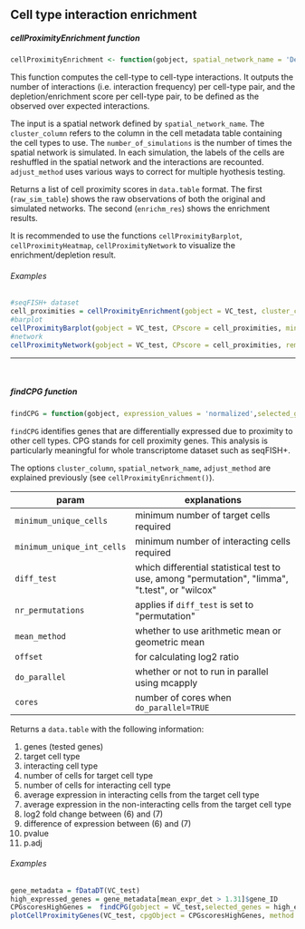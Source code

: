 ## Cell type interaction enrichment


##### cellProximityEnrichment function

```R
cellProximityEnrichment <- function(gobject, spatial_network_name = 'Delaunay_network', cluster_column,number_of_simulations = 1000,adjust_method = c("none", "fdr", "bonferroni","BH","holm", "hochberg", "hommel","BY")) {
```

This function computes the cell-type to cell-type interactions. It outputs the number of interactions (i.e. interaction frequency) per cell-type pair, and the depletion/enrichment score per cell-type pair, to be defined as the observed over expected interactions.

The input is a spatial network defined by `spatial_network_name`. The `cluster_column` refers to the column in the cell metadata table containing the cell types to use. The `number_of_simulations` is the number of times the spatial network is simulated. In each simulation, the labels of the cells are reshuffled in the spatial network and the interactions are recounted. `adjust_method` uses various ways to correct for multiple hyothesis testing. 

Returns a list of cell proximity scores in `data.table` format. The first
(`raw_sim_table`) shows the raw observations of both the original and simulated networks. The second (`enrichm_res`) shows the enrichment results.

It is recommended to use the functions `cellProximityBarplot`, `cellProximityHeatmap`, `cellProximityNetwork` to visualize the enrichment/depletion result.

###### Examples
```R
#seqFISH+ dataset
cell_proximities = cellProximityEnrichment(gobject = VC_test, cluster_column = 'cell_types',spatial_network_name = 'Delaunay_network',adjust_method = 'fdr',number_of_simulations = 2000)
#barplot
cellProximityBarplot(gobject = VC_test, CPscore = cell_proximities, min_orig_ints = 5, min_sim_ints = 5)
#network
cellProximityNetwork(gobject = VC_test, CPscore = cell_proximities, remove_self_edges = T, only_show_enrichment_edges = T)
```

* * *

<br>

##### findCPG function

```R
findCPG = function(gobject, expression_values = 'normalized',selected_genes = NULL, cluster_column, spatial_network_name = 'Delaunay_network',minimum_unique_cells = 1, minimum_unique_int_cells = 1, diff_test = c('permutation', 'limma', 't.test', 'wilcox'), mean_method = c('arithmic', 'geometric'), offset = 0.1,adjust_method = c("bonferroni","BH", "holm", "hochberg", "hommel","BY", "fdr", "none"),nr_permutations = 100,exclude_selected_cells_from_test = T,do_parallel = TRUE, cores = NA)
```
`findCPG` identifies genes that are differentially expressed due to proximity to other cell types. CPG stands for cell proximity genes. This analysis is particularly meaningful for whole transcriptome dataset such as seqFISH+.

The options `cluster_column`, `spatial_network_name`, `adjust_method` are explained previously (see `cellProximityEnrichment()`).

| param | explanations |
| -------- | ---------------- |
| `minimum_unique_cells` | minimum number of target cells required |
| `minimum_unique_int_cells` | minimum number of interacting cells required |
| `diff_test` | which differential statistical test to use, among "permutation", "limma", "t.test", or "wilcox" |
| `nr_permutations` | applies if `diff_test` is set to "permutation" |
| `mean_method` | whether to use arithmetic mean or geometric mean |
| `offset` | for calculating log2 ratio |
| `do_parallel` | whether or not to run in parallel using mcapply |
| `cores` | number of cores when `do_parallel=TRUE` |


Returns a `data.table` with the following information:

1. genes (tested genes)
2. target cell type
3. interacting cell type
4. number of cells for target cell type
5. number of cells for interacting cell type
6. average expression in interacting cells from the target cell type
7. average expression in the non-interacting cells from the target cell type
8. log2 fold change between (6) and (7)
9. difference of expression between (6) and (7)
10. pvalue 
11. p.adj

###### Examples
```R
gene_metadata = fDataDT(VC_test)
high_expressed_genes = gene_metadata[mean_expr_det > 1.31]$gene_ID
CPGscoresHighGenes =  findCPG(gobject = VC_test,selected_genes = high_expressed_genes,spatial_network_name = 'Delaunay_network', cluster_column = 'cell_types',diff_test = 'permutation',adjust_method = 'fdr',nr_permutations = 2000, do_parallel = T, cores = 2)
plotCellProximityGenes(VC_test, cpgObject = CPGscoresHighGenes, method = 'dotplot')
```


